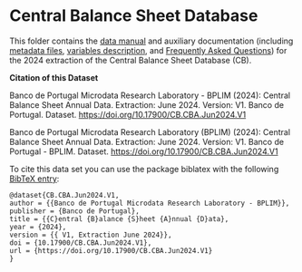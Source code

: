 # Central Balance Sheet Database


This folder contains the [data manual](https://github.com/BPLIM/Manuals/tree/master/Data/CB/JUN24/CB_manual_JUN2024.pdf) and auxiliary documentation (including [metadata files](https://github.com/BPLIM/Manuals/tree/master/Data/CB/JUN24/aux_files/metafiles), [variables description](https://github.com/BPLIM/Manuals/tree/master/Data/CB/JUN24/aux_files/variables_description), and [Frequently Asked Questions](https://github.com/BPLIM/Manuals/tree/master/Data/CB/JUN24/aux_files/faq/CB_faq.md)) for the 2024 extraction of the Central Balance Sheet Database (CB).

**Citation of this Dataset**

Banco de Portugal Microdata Research Laboratory - BPLIM (2024): Central Balance Sheet Annual Data. Extraction: June 2024. Version: V1. Banco de Portugal. Dataset. https://doi.org/10.17900/CB.CBA.Jun2024.V1


Banco de Portugal Microdata Research Laboratory (BPLIM) (2024): Central Balance Sheet Annual Data. Extraction: June 2024. Version: V1. Banco de Portugal - BPLIM. Dataset. https://doi.org/10.17900/CB.CBA.Jun2024.V1

To cite this data set you can use the package biblatex with the following [BibTeX entry](https://github.com/BPLIM/Manuals/tree/master/Data/CB/JUN24/aux_files/bibtex/CB.bib):

```
@dataset{CB.CBA.Jun2024.V1,
author = {{Banco de Portugal Microdata Research Laboratory - BPLIM}},
publisher = {Banco de Portugal},
title = {{C}entral {B}alance {S}heet {A}nnual {D}ata},
year = {2024},
version = {{ V1, Extraction June 2024}},
doi = {10.17900/CB.CBA.Jun2024.V1},
url = {https://doi.org/10.17900/CB.CBA.Jun2024.V1}
}
```
